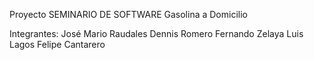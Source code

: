 Proyecto SEMINARIO DE SOFTWARE
Gasolina a Domicilio

Integrantes:
José Mario Raudales
Dennis Romero
Fernando Zelaya
Luis Lagos
Felipe Cantarero
